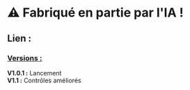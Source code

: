 # ⚠️ Fabriqué en partie par l'IA !  

## Lien :  

### <u>Versions :</u>  
**V1.0.1 :** Lancement  
**V1.1 :** Contrôles améliorés

